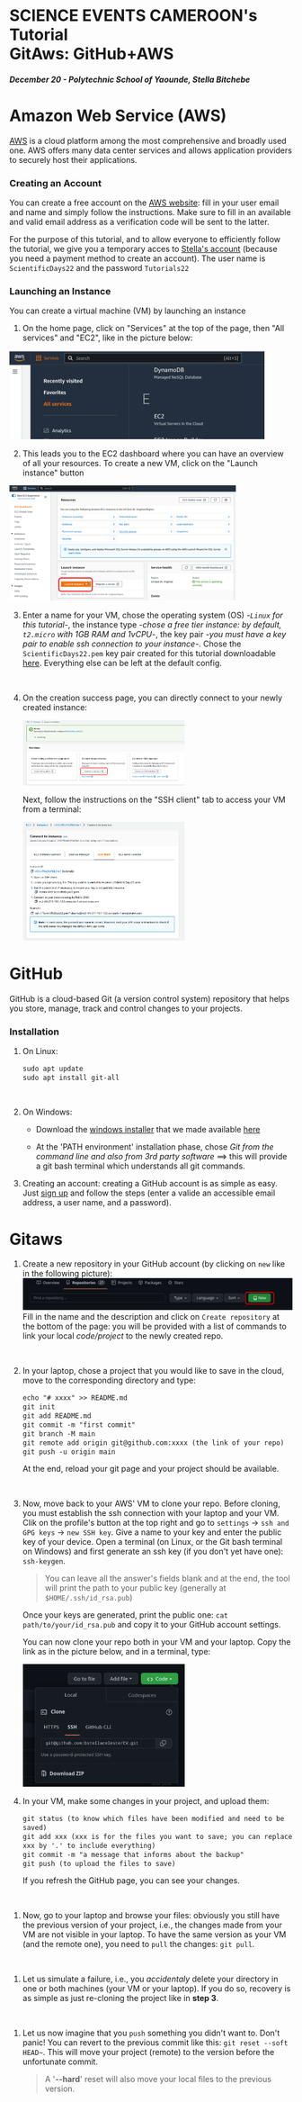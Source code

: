 # SCIENCE EVENTS CAMEROON's Tutorial <br> GitAws: GitHub+AWS
#### *December 20 - Polytechnic School of Yaounde, Stella Bitchebe*

# Amazon Web Service (AWS)
[AWS](https://aws.amazon.com/fr/what-is-aws/) is a cloud platform among the most comprehensive and broadly used one. AWS offers many data center services and allows application providers to securely host their applications.

### Creating an Account 
You can create a free account on the [AWS website](https://portal.aws.amazon.com/billing/signup?WIAWS=tile&tile=hero#/start/email): fill in your user email and name and simply follow the instructions.
Make sure to fill in an available and valid email address as a verification code will be sent to the latter.

For the purpose of this tutorial, and to allow everyone to efficiently follow the tutorial, we give you a temporary acces to [Stella's account](https://581028953800.signin.aws.amazon.com/console) (because you need a payment method to create an account). The user name is `ScientificDays22` and the password `Tutorials22`


### Launching an Instance
You can create a virtual machine (VM) by launching an instance
1. On the home page, click on "Services" at the top of the page, then "All services" and "EC2", like in the picture below:

<img src="images/ec2.png" alt="drawing" width="90%"/>
<br>

2. This leads you to the EC2 dashboard where you can have an overview of all your resources. To create a new VM, click on the "Launch instance" button
<img src="images/launchinstance.png" alt="drawing" width="80%"/>
<br>

3. Enter a name for your VM, chose the operating system (OS) -*`Linux` for this tutorial*-, the instance type -*chose a free tier instance: by default, `t2.micro` with 1GB RAM and 1vCPU*-, the key pair -*you must have a key pair to enable ssh connection to your instance*-. Chose the `ScientificDays22.pem` key pair created for this tutorial downloadable [here](https://scientificdays22.s3.us-east-2.amazonaws.com/ScientificDays22.pem). Everything else can be left at the default config.
<br>

4. On the creation success page, you can directly connect to your newly created instance: 
   
   <img src="images/creationok.png" alt="drawing" width="60%"/>
   
   Next, follow the instructions on the "SSH client" tab to access your VM from a terminal: 
   
   <img src="images/sshclient.png" alt="drawing" width="60%"/> 

# GitHub   
GitHub is a cloud-based Git (a version control system) repository that helps you store, manage, track and control changes to your projects.

### Installation
1. On Linux:
   ```
   sudo apt update
   sudo apt install git-all
   ```
<br>

2. On Windows: 
   
   * Download the [windows installer](https://github.com/git-for-windows/git/releases/download/v2.39.0.windows.1/Git-2.39.0-64-bit.exe) that we made available [here](https://scientificdays22.s3.us-east-2.amazonaws.com/Git-2.39.0-64-bit.exe)
   
   * At the 'PATH environment' installation phase, chose *Git from the command line and also from 3rd party software* ==> this will provide a git bash terminal which understands all git commands. 

3. Creating an account: creating a GitHub account is as simple as easy. Just [sign up](https://github.com/signup?ref_cta=Sign+up&ref_loc=header+logged+out&ref_page=%2F&source=header-home) and follow the steps (enter a valide an accessible email address, a user name, and a password).

# Gitaws
1. Create a new repository in your GitHub account (by clicking on `new` like in the following picture):
![picture](images/newrepogit.png)
    Fill in the name and the description and click on `Create repository` at the bottom of the page: you will be provided with a list of commands to link your local *code/project* to the newly created repo.
<br>

2. In your laptop, chose a project that you would like to save in the cloud, move to the corresponding directory and type:
    ```
    echo "# xxxx" >> README.md
    git init
    git add README.md
    git commit -m "first commit"
    git branch -M main
    git remote add origin git@github.com:xxxx (the link of your repo)
    git push -u origin main
    ```
    At the end, reload your git page and your project should be available.
<br>

3. Now, move back to your AWS' VM to clone your repo.
   Before cloning, you must establish the ssh connection with your laptop and your VM. Clik on the profile's button at the top right and go to `settings` -> `ssh and GPG keys` -> `new SSH key`. Give a name to your key and enter the public key of your device. 
   Open a terminal (on Linux, or the Git bash terminal on Windows) and first generate an ssh key (if you don't yet have one): `ssh-keygen`. 
   > You can leave all the answer's fields blank and at the end, the tool will print the path to your public key (generally at `$HOME/.ssh/id_rsa.pub`)
   
   Once your keys are generated, print the public one: `cat path/to/your/id_rsa.pub` and copy it to your GitHub account settings.

   You can now clone your repo both in your VM and your laptop. Copy the link as in the picture below, and in a terminal, type:

   <img src="images/ssh_clone.png" alt="drawing" width="60%"/>

4. In your VM, make some changes in your project, and upload them:
   ```
   git status (to know which files have been modified and need to be saved)
   git add xxx (xxx is for the files you want to save; you can replace xxx by '.' to include everything)
   git commit -m "a message that informs about the backup"
   git push (to upload the files to save)
   ```
   If you refresh the GitHub page, you can see your changes.
<br>

1. Now, go to your laptop and browse your files: obviously you still have the previous version of your project, i.e., the changes made from your VM are not visible in your laptop. To have the same version as your VM (and the remote one), you need to `pull` the changes: `git pull`.
<br>

1. Let us simulate a failure, i.e., you *accidentaly* delete your directory in one or both machines (your VM or your laptop). If you do so, recovery is as simple as just re-cloning the project like in **step 3**.
<br>

1. Let us now imagine that you `push` something you didn't want to. Don't panic! You can revert to the previous commit like this: `git reset --soft HEAD~`. This will move your project (remote) to the version before the unfortunate commit.
    > A '**--hard**' reset will also move your local files to the previous version. 